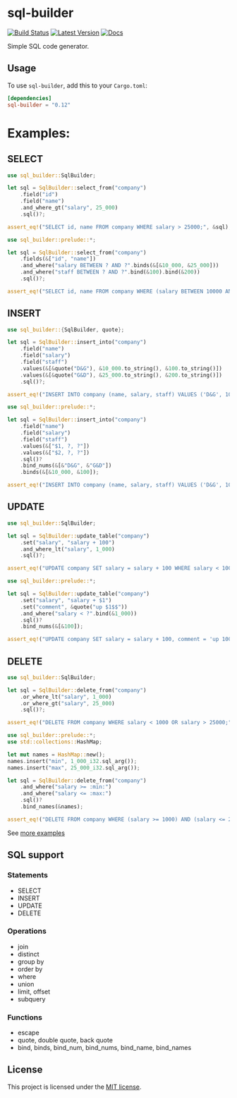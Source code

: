 # sql-builder

[![Build Status](https://travis-ci.org/perdumonocle/sql-builder.svg)](https://travis-ci.org/perdumonocle/sql-builder)
[![Latest Version](https://img.shields.io/crates/v/sql-builder.svg)](https://crates.io/crates/sql-builder)
[![Docs](https://docs.rs/sql-builder/badge.svg)](https://docs.rs/sql-builder)

Simple SQL code generator.

## Usage

To use `sql-builder`, add this to your `Cargo.toml`:

```toml
[dependencies]
sql-builder = "0.12"
```

# Examples:

## SELECT

```rust
use sql_builder::SqlBuilder;

let sql = SqlBuilder::select_from("company")
    .field("id")
    .field("name")
    .and_where_gt("salary", 25_000)
    .sql()?;

assert_eq!("SELECT id, name FROM company WHERE salary > 25000;", &sql);
```

```rust
use sql_builder::prelude::*;

let sql = SqlBuilder::select_from("company")
    .fields(&["id", "name"])
    .and_where("salary BETWEEN ? AND ?".binds(&[&10_000, &25_000]))
    .and_where("staff BETWEEN ? AND ?".bind(&100).bind(&200))
    .sql()?;

assert_eq!("SELECT id, name FROM company WHERE (salary BETWEEN 10000 AND 25000) AND (staff BETWEEN 100 AND 200);", &sql);
```

## INSERT

```rust
use sql_builder::{SqlBuilder, quote};

let sql = SqlBuilder::insert_into("company")
    .field("name")
    .field("salary")
    .field("staff")
    .values(&[&quote("D&G"), &10_000.to_string(), &100.to_string()])
    .values(&[&quote("G&D"), &25_000.to_string(), &200.to_string()])
    .sql()?;

assert_eq!("INSERT INTO company (name, salary, staff) VALUES ('D&G', 10000, 100), ('G&D', 25000, 200);", &sql);
```

```rust
use sql_builder::prelude::*;

let sql = SqlBuilder::insert_into("company")
    .field("name")
    .field("salary")
    .field("staff")
    .values(&["$1, ?, ?"])
    .values(&["$2, ?, ?"])
    .sql()?
    .bind_nums(&[&"D&G", &"G&D"])
    .binds(&[&10_000, &100]);

assert_eq!("INSERT INTO company (name, salary, staff) VALUES ('D&G', 10000, 100), ('G&D', 10000, 100);", &sql);
```

## UPDATE

```rust
use sql_builder::SqlBuilder;

let sql = SqlBuilder::update_table("company")
    .set("salary", "salary + 100")
    .and_where_lt("salary", 1_000)
    .sql()?;

assert_eq!("UPDATE company SET salary = salary + 100 WHERE salary < 1000;", &sql);
```

```rust
use sql_builder::prelude::*;

let sql = SqlBuilder::update_table("company")
    .set("salary", "salary + $1")
    .set("comment", &quote("up $1$$"))
    .and_where("salary < ?".bind(&1_000))
    .sql()?
    .bind_nums(&[&100]);

assert_eq!("UPDATE company SET salary = salary + 100, comment = 'up 100$' WHERE salary < 1000;", &sql);
```

## DELETE

```rust
use sql_builder::SqlBuilder;

let sql = SqlBuilder::delete_from("company")
    .or_where_lt("salary", 1_000)
    .or_where_gt("salary", 25_000)
    .sql()?;

assert_eq!("DELETE FROM company WHERE salary < 1000 OR salary > 25000;", &sql);
```

```rust
use sql_builder::prelude::*;
use std::collections::HashMap;

let mut names = HashMap::new();
names.insert("min", 1_000_i32.sql_arg());
names.insert("max", 25_000_i32.sql_arg());

let sql = SqlBuilder::delete_from("company")
    .and_where("salary >= :min:")
    .and_where("salary <= :max:")
    .sql()?
    .bind_names(&names);

assert_eq!("DELETE FROM company WHERE (salary >= 1000) AND (salary <= 25000);", &sql);
```

See [more examples](https://docs.rs/sql-builder/0.12.0/sql_builder/struct.SqlBuilder.html)

## SQL support

### Statements

- SELECT
- INSERT
- UPDATE
- DELETE

### Operations

- join
- distinct
- group by
- order by
- where
- union
- limit, offset
- subquery

### Functions

- escape
- quote, double quote, back quote
- bind, binds, bind\_num, bind\_nums, bind\_name, bind\_names

## License

This project is licensed under the [MIT license](LICENSE).
